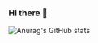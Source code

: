 ### Hi there 👋
![Anurag's GitHub stats](https://github-readme-stats.vercel.app/api/top-langs/?username=mymyyle&show_icons=true&theme=radical)

<!--
**mymyyle/mymyyle** is a ✨ _special_ ✨ repository because its `README.md` (this file) appears on your GitHub profile.

Here are some ideas to get you started:

- 🔭 I’m currently working on ...
- 🌱 I’m currently learning ...
- 👯 I’m looking to collaborate on ...
- 🤔 I’m looking for help with ...
- 💬 Ask me about ...
- 📫 How to reach me: ...
- 😄 Pronouns: ...
- ⚡ Fun fact: ...
-->
